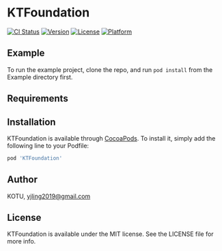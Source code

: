 
# KTFoundation

[![CI Status](https://img.shields.io/travis/KOTU/KTFoundation.svg?style=flat)](https://travis-ci.org/KOTU/KTFoundation)
[![Version](https://img.shields.io/cocoapods/v/KTFoundation.svg?style=flat)](https://cocoapods.org/pods/KTFoundation)
[![License](https://img.shields.io/cocoapods/l/KTFoundation.svg?style=flat)](https://cocoapods.org/pods/KTFoundation)
[![Platform](https://img.shields.io/cocoapods/p/KTFoundation.svg?style=flat)](https://cocoapods.org/pods/KTFoundation)

## Example

To run the example project, clone the repo, and run `pod install` from the Example directory first.

## Requirements

## Installation

KTFoundation is available through [CocoaPods](https://cocoapods.org). To install
it, simply add the following line to your Podfile:

```ruby
pod 'KTFoundation'
```

## Author

KOTU, yjling2019@gmail.com

## License

KTFoundation is available under the MIT license. See the LICENSE file for more info.
